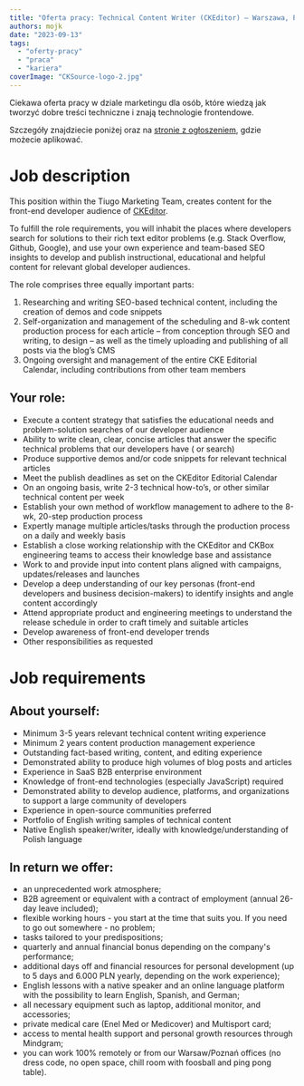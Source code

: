 ```yaml
---
title: "Oferta pracy: Technical Content Writer (CKEditor) – Warszawa, Poznań, zdalnie"
authors: mojk
date: "2023-09-13"
tags:
  - "oferty-pracy"
  - "praca"
  - "kariera"
coverImage: "CKSource-logo-2.jpg"
---
```


Ciekawa oferta pracy w dziale marketingu dla osób, które wiedzą jak tworzyć dobre treści techniczne i znają technologie
frontendowe.

Szczegóły znajdziecie poniżej oraz
na [stronie z ogłoszeniem](https://cksource.recruitee.com/o/technical-content-writer-ckeditor), gdzie możecie aplikować.

<!--truncate-->

# Job description

This position within the Tiugo Marketing Team, creates content for the front-end developer audience
of [CKEditor](https://ckeditor.com/ckeditor-5/).

To fulfill the role requirements, you will inhabit the places where developers search for solutions to their rich text
editor problems (e.g. Stack Overflow, Github, Google), and use your own experience and team-based SEO insights to
develop and publish instructional, educational and helpful content for relevant global developer audiences.

The role comprises three equally important parts:

1. Researching and writing SEO-based technical content, including the creation of demos and code snippets
2. Self-organization and management of the scheduling and 8-wk content production process for each article – from
   conception through SEO and writing, to design – as well as the timely uploading and publishing of all posts via the
   blog’s CMS
3. Ongoing oversight and management of the entire CKE Editorial Calendar, including contributions from other team
   members

## Your role:

- Execute a content strategy that satisfies the educational needs and problem-solution searches of our developer
  audience
- Ability to write clean, clear, concise articles that answer the specific technical problems that our developers have (
  or search)
- Produce supportive demos and/or code snippets for relevant technical articles
- Meet the publish deadlines as set on the CKEditor Editorial Calendar
- On an ongoing basis, write 2-3 technical how-to’s, or other similar technical content per week
- Establish your own method of workflow management to adhere to the 8-wk, 20-step production process
- Expertly manage multiple articles/tasks through the production process on a daily and weekly basis
- Establish a close working relationship with the CKEditor and CKBox engineering teams to access their knowledge base
  and assistance
- Work to and provide input into content plans aligned with campaigns, updates/releases and launches
- Develop a deep understanding of our key personas (front-end developers and business decision-makers) to identify
  insights and angle content accordingly
- Attend appropriate product and engineering meetings to understand the release schedule in order to craft timely and
  suitable articles
- Develop awareness of front-end developer trends
- Other responsibilities as requested

# Job requirements

## About yourself:

- Minimum 3-5 years relevant technical content writing experience
- Minimum 2 years content production management experience
- Outstanding fact-based writing, content, and editing experience
- Demonstrated ability to produce high volumes of blog posts and articles
- Experience in SaaS B2B enterprise environment
- Knowledge of front-end technologies (especially JavaScript) required
- Demonstrated ability to develop audience, platforms, and organizations to support a large community of developers
- Experience in open-source communities preferred
- Portfolio of English writing samples of technical content
- Native English speaker/writer, ideally with knowledge/understanding of Polish language

## In return we offer:

- an unprecedented work atmosphere;
- B2B agreement or equivalent with a contract of employment (annual 26-day leave included);
- flexible working hours - you start at the time that suits you. If you need to go out somewhere - no problem;
- tasks tailored to your predispositions;
- quarterly and annual financial bonus depending on the company's performance;
- additional days off and financial resources for personal development (up to 5 days and 6.000 PLN yearly, depending on
  the work experience);
- English lessons with a native speaker and an online language platform with the possibility to learn English, Spanish,
  and German;
- all necessary equipment such as laptop, additional monitor, and accessories;
- private medical care (Enel Med or Medicover) and Multisport card;
- access to mental health support and personal growth resources through Mindgram;
- you can work 100% remotely or from our Warsaw/Poznań offices (no dress code, no open space, chill room with foosball
  and ping pong table).
